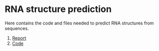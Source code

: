 # RNA structure prediction

Here contains the code and files needed to predict RNA structures from sequences. 

1. [Report](RNA_project2.pdf) 
2. [Code](MSA16A_16_unbal/new.py)
